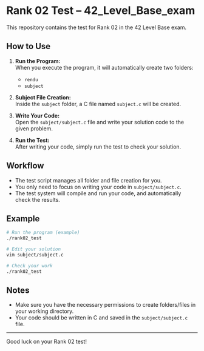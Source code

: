 # Rank 02 Test – 42_Level_Base_exam

This repository contains the test for Rank 02 in the 42 Level Base exam.

## How to Use

1. **Run the Program:**  
   When you execute the program, it will automatically create two folders:
   - `rendu`
   - `subject`

2. **Subject File Creation:**  
   Inside the `subject` folder, a C file named `subject.c` will be created.

3. **Write Your Code:**  
   Open the `subject/subject.c` file and write your solution code to the given problem.

4. **Run the Test:**  
   After writing your code, simply run the test to check your solution.

## Workflow

- The test script manages all folder and file creation for you.
- You only need to focus on writing your code in `subject/subject.c`.
- The test system will compile and run your code, and automatically check the results.

## Example

```sh
# Run the program (example)
./rank02_test

# Edit your solution
vim subject/subject.c

# Check your work
./rank02_test
```

## Notes

- Make sure you have the necessary permissions to create folders/files in your working directory.
- Your code should be written in C and saved in the `subject/subject.c` file.

---

Good luck on your Rank 02 test!
